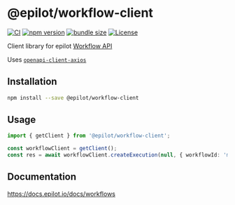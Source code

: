 # @epilot/workflow-client

[![CI](https://github.com/epilot-dev/sdk-js/workflows/CI/badge.svg)](https://github.com/epilot-dev/sdk-js/actions?query=workflow%3ACI)
[![npm version](https://img.shields.io/npm/v/@epilot/workflow-client.svg)](https://www.npmjs.com/package/@epilot/workflow-client)
[![bundle size](https://img.shields.io/bundlephobia/minzip/@epilot/workflow-client?label=gzip%20bundle)](https://bundlephobia.com/package/@epilot/workflow-client)
[![License](http://img.shields.io/:license-mit-blue.svg)](https://github.com/epilot-dev/sdk-js/blob/main/LICENSE)

Client library for epilot [Workflow API](https://docs.epilot.io/api/workflow-execution)

Uses [`openapi-client-axios`](https://github.com/anttiviljami/openapi-client-axios)

## Installation

```bash
npm install --save @epilot/workflow-client
```

## Usage

```typescript
import { getClient } from '@epilot/workflow-client';

const workflowClient = getClient();
const res = await workflowClient.createExecution(null, { workflowId: 'my-id-123' })
```

## Documentation

https://docs.epilot.io/docs/workflows
